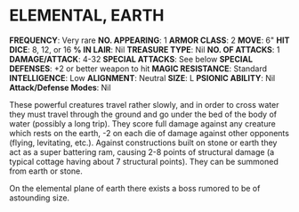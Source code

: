 # ELEMENTAL, EARTH

**FREQUENCY**: Very rare
**NO. APPEARING**: 1
**ARMOR CLASS**: 2
**MOVE**: 6"
**HIT DICE**: 8, 12, or 16
**% IN LAIR**: Nil
**TREASURE TYPE**: Nil
**NO. OF ATTACKS**: 1
**DAMAGE/ATTACK**: 4-32
**SPECIAL ATTACKS**: See below
**SPECIAL DEFENSES**: +2 or better weapon to hit
**MAGIC RESISTANCE**: Standard
**INTELLIGENCE**: Low
**ALIGNMENT**: Neutral
**SIZE**: L
**PSIONIC ABILITY**: Nil
**Attack/Defense Modes**: Nil

These powerful creatures travel rather slowly, and in order to cross water they must travel through the ground and go under the bed of the body of water (possibly a long trip). They score full damage against any creature which rests on the earth, -2 on each die of damage against other opponents (flying, levitating, etc.). Against constructions built on stone or earth they act as a super battering ram, causing 2-8 points of structural damage (a typical cottage having about 7 structural points). They can be summoned from earth or stone.

On the elemental plane of earth there exists a boss rumored to be of astounding size.
